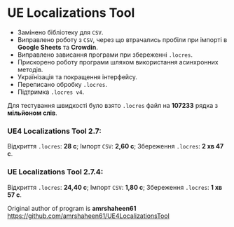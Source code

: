 # UE Localizations Tool

- Замінено бібліотеку для `CSV`.
- Виправлено роботу з `CSV`, через що втрачались пробіли при імпорті в **Google Sheets** та **Crowdin**.
- Виправлено зависання програми при збереженні `.locres`.
- Прискорено роботу програми шляхом використання асинхронних методів.
- Українізація та покращення інтерфейсу.
- Переписано обробку `.locres`.
- Підтримка `.locres v4`.

Для тестування швидкості було взято `.locres` файл на **107233** рядка з **мільйоном слів**.
### UE4 Localizations Tool 2.7:
Відкриття `.locres`: **28 с**; Імпорт `CSV`: **2,60 с**; Збереження `.locres`: **2 хв 47 с**.
### UE Localizations Tool 2.7.4:
Відкриття `.locres`: **24,40 с**; Імпорт `CSV`: **1,80 с**; Збереження `.locres`: **1 хв 57 с**.

Original author of program is **amrshaheen61**
https://github.com/amrshaheen61/UE4LocalizationsTool
